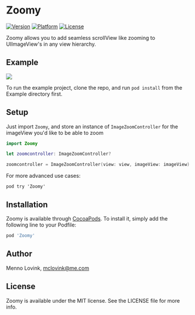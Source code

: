 # Zoomy
 [![Version](http://img.shields.io/cocoapods/v/Zoomy.svg?style=flat)](http://cocoapods.org/pods/Zoomy) [![Platform](http://img.shields.io/cocoapods/p/Zoomy.svg?style=flat)](http://cocoapods.org/pods/Zoomy) [![License](http://img.shields.io/cocoapods/l/Zoomy.svg?style=flat)](LICENSE)

Zoomy allows you to add seamless scrollView like zooming to UIImageView's in any view hierarchy.

## Example

![](Art/Gif/Example.gif)

To run the example project, clone the repo, and run `pod install` from the Example directory first.

## Setup
Just import `Zoomy`, and store an instance of `ImageZoomController` for the imageView you'd like to be able to zoom
```swift
import Zoomy
```
```swift
let zoomcontroller: ImageZoomController?
```
```swift
zoomcontroller = ImageZoomController(view: view, imageView: imageView)
```
For more advanced use cases:
```shell
pod try 'Zoomy'
```

## Installation

Zoomy is available through [CocoaPods](http://cocoapods.org). To install
it, simply add the following line to your Podfile:

```ruby
pod 'Zoomy'
```

## Author

Menno Lovink, mclovink@me.com

## License

Zoomy is available under the MIT license. See the LICENSE file for more info.
